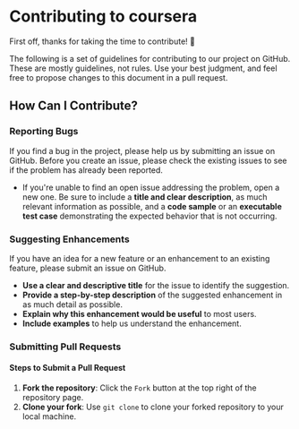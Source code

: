 # Contributing to coursera


First off, thanks for taking the time to contribute! 🎉


The following is a set of guidelines for contributing to our project on GitHub. These are mostly guidelines, not rules. Use your best judgment, and feel free to propose changes to this document in a pull request.


## How Can I Contribute?


### Reporting Bugs


If you find a bug in the project, please help us by submitting an issue on GitHub. Before you create an issue, please check the existing issues to see if the problem has already been reported. 




- If you're unable to find an open issue addressing the problem, open a new one. Be sure to include a **title and clear description**, as much relevant information as possible, and a **code sample** or an **executable test case** demonstrating the expected behavior that is not occurring.


### Suggesting Enhancements


If you have an idea for a new feature or an enhancement to an existing feature, please submit an issue on GitHub.


- **Use a clear and descriptive title** for the issue to identify the suggestion.
- **Provide a step-by-step description** of the suggested enhancement in as much detail as possible.
- **Explain why this enhancement would be useful** to most users.
- **Include examples** to help us understand the enhancement.


### Submitting Pull Requests


#### Steps to Submit a Pull Request


1. **Fork the repository**: Click the `Fork` button at the top right of the repository page.
2. **Clone your fork**: Use `git clone` to clone your forked repository to your local machine.
   ```bash
 
